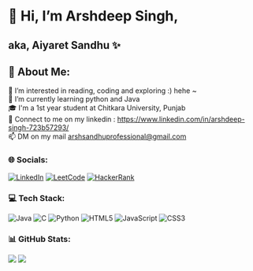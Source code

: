 # 👋 Hi, I’m Arshdeep Singh,
## aka, Aiyaret Sandhu ✨ 
## 💫 About Me:

👀 I’m interested in reading, coding and exploring :) hehe ~<br>
🌱 I’m currently learning python and Java<br>
🎓 I'm a 1st year student at Chitkara University, Punjab<br>
💞️ Connect to me on my linkedin : https://www.linkedin.com/in/arshdeep-singh-723b57293/<br>
📫 DM on my mail arshsandhuprofessional@gmail.com


### 🌐 Socials:

[![LinkedIn](https://img.shields.io/badge/LinkedIn-%230077B5.svg?logo=linkedin&logoColor=white)](https://www.linkedin.com/in/arshdeep-singh-723b57293/) 
[![LeetCode](https://img.shields.io/badge/LeetCode-%23FFA116.svg?logo=leetcode&logoColor=white)](https://leetcode.com/arshsandhuprofessional/)
[![HackerRank](https://img.shields.io/badge/HackerRank-%2365FF00.svg?logo=hackerrank&logoColor=white)](https://www.hackerrank.com/profile/arshsandhuprofe1)


### 💻 Tech Stack:

![Java](https://img.shields.io/badge/java-%23ED8B00.svg?style=for-the-badge&logo=openjdk&logoColor=white) ![C](https://img.shields.io/badge/c-%2300599C.svg?style=for-the-badge&logo=c&logoColor=white) ![Python](https://img.shields.io/badge/python-3670A0?style=for-the-badge&logo=python&logoColor=ffdd54) ![HTML5](https://img.shields.io/badge/html5-%23E34F26.svg?style=for-the-badge&logo=html5&logoColor=white) ![JavaScript](https://img.shields.io/badge/javascript-%23323330.svg?style=for-the-badge&logo=javascript&logoColor=%23F7DF1E) ![CSS3](https://img.shields.io/badge/css3-%231572B6.svg?style=for-the-badge&logo=css3&logoColor=white)


### 📊 GitHub Stats:

![](https://github-readme-streak-stats.herokuapp.com/?user=Aiyaret-Sandhu&theme=dark&hide_border=false)
![](https://github-readme-stats.vercel.app/api/top-langs/?username=Aiyaret-Sandhu&theme=dark&hide_border=false&include_all_commits=false&count_private=false&layout=compact)


<!---
Aiyaret-Sandhu/Aiyaret-Sandhu is a ✨ special ✨ repository because its `README.md` (this file) appears on your GitHub profile.
You can click the Preview link to take a look at your changes.
--->
